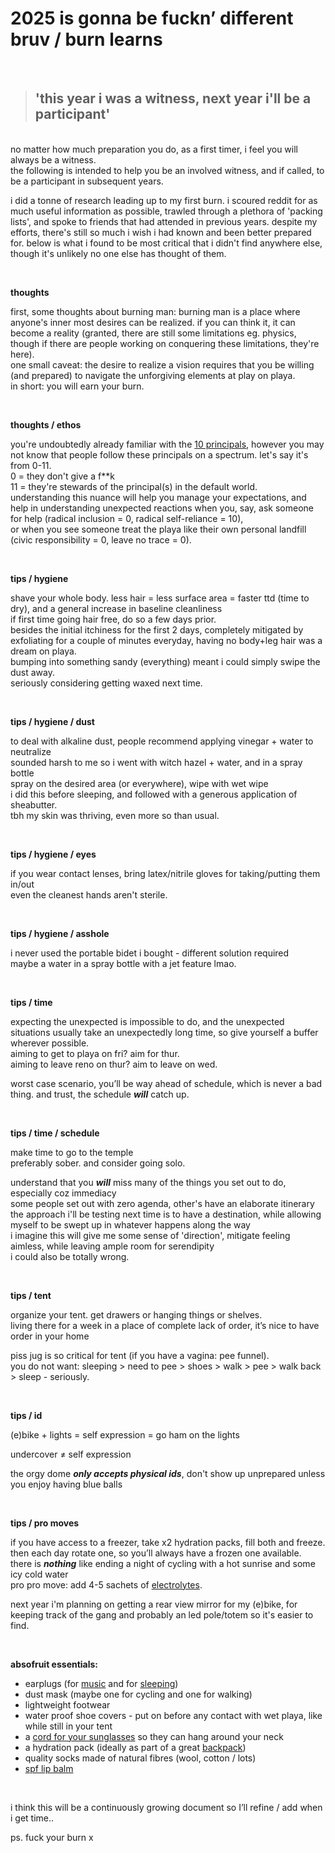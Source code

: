 # 2025 is gonna be fuckn’ different bruv / burn learns

<br>

> ## **'this year i was a witness, next year i'll be a participant'**

<br>
no matter how much preparation you do, as a first timer, i feel you will always be a witness.<br>
the following is intended to help you be an involved witness, and if called, to be a participant in subsequent years.

i did a tonne of research leading up to my first burn. i scoured reddit for as much useful information as possible, trawled through a plethora of 'packing lists', and spoke to friends that had attended in previous years. despite my efforts, there's still so much i wish i had known and been better prepared for.
below is what i found to be most critical that i didn't find anywhere else, though it's unlikely no one else has thought of them. 


<br>


**thoughts**

first, some thoughts about burning man:
burning man is a place where anyone's inner most desires can be realized. if you can think it, it can become a reality (granted, there are still some limitations eg. physics, though if there are people working on conquering these limitations, they're here).<br>
one small caveat: the desire to realize a vision requires that you be willing (and prepared) to navigate the unforgiving elements at play on playa.<br>
in short: you will earn your burn.


<br>


**thoughts / ethos**

you're undoubtedly already familiar with the [10 principals](https://burningman.org/about/10-principles/), however you may not know that people follow these principals on a spectrum. let's say it's from 0-11.<br>
0 = they don't give a f**k<br>
11 = they're stewards of the principal(s) in the default world.<br>
understanding this nuance will help you manage your expectations, and help in understanding unexpected reactions when you, say, ask someone for help (radical inclusion = 0, radical self-reliance = 10),<br>
or when you see someone treat the playa like their own personal landfill (civic responsibility = 0, leave no trace = 0).


<br>


**tips / hygiene**

shave your whole body. less hair = less surface area = faster ttd (time to dry), and a general increase in baseline cleanliness<br>
if first time going hair free, do so a few days prior.<br>
besides the initial itchiness for the first 2 days, completely mitigated by exfoliating for a couple of minutes everyday, having no body+leg hair was a dream on playa.<br>
bumping into something sandy (everything) meant i could simply swipe the dust away.<br>
seriously considering getting waxed next time.


<br>


**tips / hygiene / dust**

to deal with alkaline dust, people recommend applying vinegar + water to neutralize<br>
sounded harsh to me so i went with witch hazel + water, and in a spray bottle<br>
spray on the desired area (or everywhere), wipe with wet wipe<br>
i did this before sleeping, and followed with a generous application of sheabutter.<br>
tbh my skin was thriving, even more so than usual.


<br>


**tips / hygiene / eyes**

if you wear contact lenses, bring latex/nitrile gloves for taking/putting them in/out<br>
even the cleanest hands aren't sterile.


<br>


**tips / hygiene / asshole**

i never used the portable bidet i bought - different solution required<br>
maybe a water in a spray bottle with a jet feature lmao.


<br>



**tips / time**

expecting the unexpected is impossible to do, and the unexpected situations usually take an unexpectedly long time, so give yourself a buffer wherever possible.<br>
aiming to get to playa on fri? aim for thur. <br>
aiming to leave reno on thur? aim to leave on wed.  

worst case scenario, you’ll be way ahead of schedule, which is never a bad thing. and trust, the schedule ***will*** catch up.


<br>


**tips / time / schedule**

make time to go to the temple<br>
preferably sober. and consider going solo. <br>

understand that you ***will*** miss many of the things you set out to do, especially coz immediacy<br>
some people set out with zero agenda, other's have an elaborate itinerary<br>
the approach i'll be testing next time is to have a destination, while allowing myself to be swept up in whatever happens along the way<br>
i imagine this will give me some sense of 'direction', mitigate feeling aimless, while leaving ample room for serendipity<br>
i could also be totally wrong.


<br>


**tips / tent**

organize your tent. get drawers or hanging things or shelves.<br>
living there for a week in a place of complete lack of order, it’s nice to have order in your home

piss jug is so critical for tent (if you have a vagina: pee funnel).<br>
you do not want: sleeping > need to pee > shoes > walk > pee > walk back > sleep - seriously.



<br>




**tips / id**

(e)bike + lights = self expression = go ham on the lights

undercover ≠ self expression

the orgy dome ***only accepts physical ids***, don't show up unprepared unless you enjoy having blue balls


<br>


**tips / pro moves**

if you have access to a freezer, take x2 hydration packs, fill both and freeze.<br>
then each day rotate one, so you’ll always have a frozen one available.<br>
there is ***nothing*** like ending a night of cycling with a hot sunrise and some icy cold water<br>
pro pro move:  add 4-5 sachets of [electrolytes](https://drinklmnt.com).

next year i'm planning on getting a rear view mirror for my (e)bike, for keeping track of the gang
and probably an led pole/totem so it's easier to find.<br>


<br>

**absofruit essentials:**

- earplugs (for [music](https://www.earpeace.com/products/music-earplugs?srsltid=AfmBOopBT1oMBSt0o9edy9mjAdCPffVi97jPNxZ6yPGePovGvrLGwwbh) and for [sleeping](https://a.co/d/1uMEb0b))
- dust mask (maybe one for cycling and one for walking)
- lightweight footwear
- water proof shoe covers - put on before any contact with wet playa, like while still in your tent
- a [cord for your sunglasses](https://a.co/d/8SkrU7T) so they can hang around your neck
- a hydration pack (ideally as part of a great [backpack](https://a.co/d/elNeBa4))
- quality socks made of natural fibres (wool, cotton / lots)
- [spf lip balm](https://a.co/d/9a8PT9h)


<br>

i think this will be a continuously growing document so I’ll refine / add when i get time..

ps. fuck your burn x

<br>

<br>

<br>

<br>
